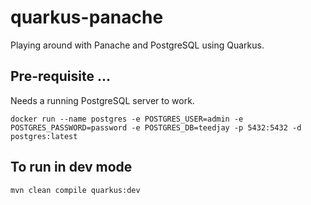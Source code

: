 # quarkus-panache
Playing around with Panache and PostgreSQL using Quarkus.

## Pre-requisite ...
Needs a running PostgreSQL server to work.
```
docker run --name postgres -e POSTGRES_USER=admin -e POSTGRES_PASSWORD=password -e POSTGRES_DB=teedjay -p 5432:5432 -d postgres:latest
```

## To run in dev mode
```
mvn clean compile quarkus:dev
```
